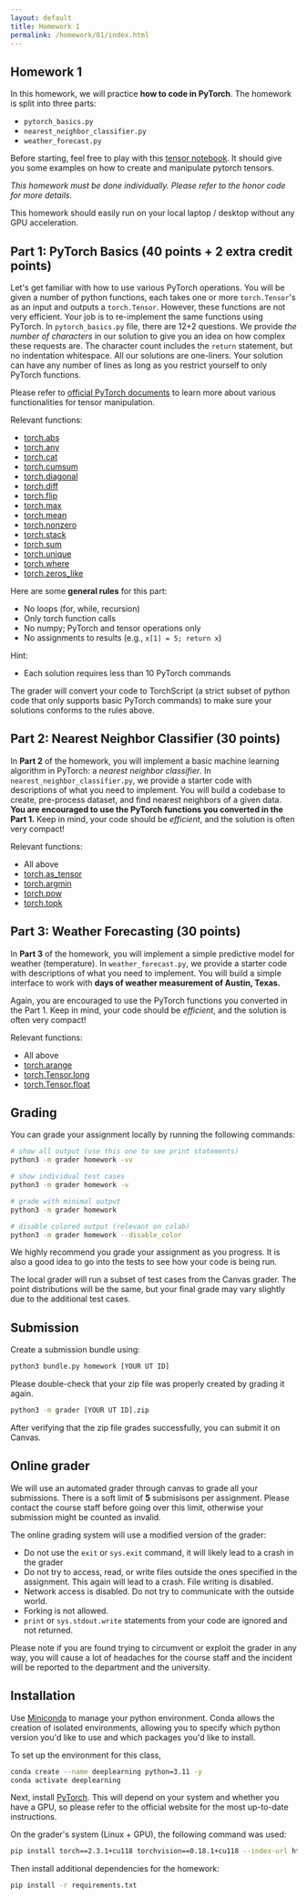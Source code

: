 ```yaml
---
layout: default
title: Homework 1
permalink: /homework/01/index.html
---
```


## Homework 1

In this homework, we will practice **how to code in PyTorch**.
The homework is split into three parts:

- `pytorch_basics.py`
- `nearest_neighbor_classifier.py`
- `weather_forecast.py`

Before starting, feel free to play with this [tensor notebook](notebook.ipynb).
It should give you some examples on how to create and manipulate pytorch tensors.

*This homework must be done individually. Please refer to the honor code for more details.*

This homework should easily run on your local laptop / desktop without any GPU acceleration.

## Part 1: PyTorch Basics (40 points + 2 extra credit points)

Let's get familiar with how to use various PyTorch operations.
You will be given a number of python functions, each takes one or more `torch.Tensor`'s as an input and outputs a `torch.Tensor`.
However, these functions are not very efficient.
Your job is to re-implement the same functions using PyTorch.
In `pytorch_basics.py` file, there are 12+2 questions.
We provide *the number of characters* in our solution to give you an idea on how complex these requests are.
The character count includes the `return` statement, but no indentation whitespace.
All our solutions are one-liners.
Your solution can have any number of lines as long as you restrict yourself to only PyTorch functions.

Please refer to [official PyTorch documents](https://pytorch.org/docs/stable/torch.html) to learn more about various functionalities for tensor manipulation.

Relevant functions:

- [torch.abs](https://pytorch.org/docs/stable/generated/torch.abs.html)
- [torch.any](https://pytorch.org/docs/stable/generated/torch.any.html)
- [torch.cat](https://pytorch.org/docs/stable/generated/torch.cat.html)
- [torch.cumsum](https://pytorch.org/docs/stable/generated/torch.cumsum.html)
- [torch.diagonal](https://pytorch.org/docs/stable/generated/torch.diagonal.html)
- [torch.diff](https://pytorch.org/docs/stable/generated/torch.diff.html)
- [torch.flip](https://pytorch.org/docs/stable/generated/torch.flip.html)
- [torch.max](https://pytorch.org/docs/stable/generated/torch.max.html)
- [torch.mean](https://pytorch.org/docs/stable/generated/torch.mean.html)
- [torch.nonzero](https://pytorch.org/docs/stable/generated/torch.nonzero.html)
- [torch.stack](https://pytorch.org/docs/stable/generated/torch.stack.html)
- [torch.sum](https://pytorch.org/docs/stable/generated/torch.sum.html)
- [torch.unique](https://pytorch.org/docs/stable/generated/torch.unique.html)
- [torch.where](https://pytorch.org/docs/stable/generated/torch.where.html)
- [torch.zeros_like](https://pytorch.org/docs/stable/generated/torch.zeros_like.html)

Here are some **general rules** for this part:

- No loops (for, while, recursion)
- Only torch function calls
- No numpy; PyTorch and tensor operations only
- No assignments to results (e.g., `x[1] = 5; return x`)

Hint:

- Each solution requires less than 10 PyTorch commands

The grader will convert your code to TorchScript (a strict subset of python code that only supports basic PyTorch commands) to make sure your solutions conforms to the rules above.

## Part 2: Nearest Neighbor Classifier (30 points)

In **Part 2** of the homework, you will implement a basic machine learning algorithm in PyTorch: a *nearest neighbor classifier*.
In `nearest_neighbor_classifier.py`, we provide a starter code with descriptions of what you need to implement.
You will build a codebase to create, pre-process dataset, and find nearest neighbors of a given data.
**You are encouraged to use the PyTorch functions you converted in the Part 1.**
Keep in mind, your code should be *efficient*, and the solution is often very compact!

Relevant functions:

- All above
- [torch.as_tensor](https://pytorch.org/docs/stable/generated/torch.as_tensor.html)
- [torch.argmin](https://pytorch.org/docs/stable/generated/torch.argmin.html)
- [torch.pow](https://pytorch.org/docs/stable/generated/torch.pow.html)
- [torch.topk](https://pytorch.org/docs/stable/generated/torch.topk.html)


## **Part 3: Weather Forecasting (30 points)**

In **Part 3** of the homework, you will implement a simple predictive model for weather (temperature).
In `weather_forecast.py`, we provide a starter code with descriptions of what you need to implement.
You will build a simple interface to work with **days of weather measurement of Austin, Texas.**

Again, you are encouraged to use the PyTorch functions you converted in the Part 1.
Keep in mind, your code should be *efficient*, and the solution is often very compact!

Relevant functions:

- All above
- [torch.arange](https://pytorch.org/docs/stable/generated/torch.arange.html)
- [torch.Tensor.long](https://pytorch.org/docs/stable/generated/torch.Tensor.long.html)
- [torch.Tensor.float](https://pytorch.org/docs/stable/generated/torch.Tensor.float.html)


## Grading

You can grade your assignment locally by running the following commands:
```bash
# show all output (use this one to see print statements)
python3 -m grader homework -vv

# show individual test cases
python3 -m grader homework -v

# grade with minimal output
python3 -m grader homework

# disable colored output (relevant on colab)
python3 -m grader homework --disable_color
```

We highly recommend you grade your assignment as you progress.
It is also a good idea to go into the tests to see how your code is being run.

The local grader will run a subset of test cases from the Canvas grader.
The point distributions will be the same, but your final grade may vary slightly due to the additional test cases.

## Submission

Create a submission bundle using:
```bash
python3 bundle.py homework [YOUR UT ID]
```

Please double-check that your zip file was properly created by grading it again.
```bash
python3 -m grader [YOUR UT ID].zip
```
After verifying that the zip file grades successfully, you can submit it on Canvas.

## Online grader

We will use an automated grader through canvas to grade all your submissions.
There is a soft limit of **5** submisisons per assignment.
Please contact the course staff before going over this limit, otherwise your submission might be counted as invalid.

The online grading system will use a modified version of the grader:

 * Do not use the `exit` or `sys.exit` command, it will likely lead to a crash in the grader
 * Do not try to access, read, or write files outside the ones specified in the assignment. This again will lead to a crash. File writing is disabled.
 * Network access is disabled. Do not try to communicate with the outside world.
 * Forking is not allowed.
 * `print` or `sys.stdout.write` statements from your code are ignored and not returned.

Please note if you are found trying to circumvent or exploit the grader in any way, you will cause a lot of headaches for the course staff and the incident will be reported to the department and the university.

## Installation

Use [Miniconda](https://docs.conda.io/en/latest/miniconda.html) to manage your python environment.
Conda allows the creation of isolated environments, allowing you to specify which python version you'd like to use and which packages you'd like to install.

To set up the environment for this class,
```bash
conda create --name deeplearning python=3.11 -y
conda activate deeplearning
```

Next, install [PyTorch](https://pytorch.org/get-started/locally/).
This will depend on your system and whether you have a GPU, so please refer to the official website for the most up-to-date instructions.

On the grader's system (Linux + GPU), the following command was used:

```bash
pip install torch==2.3.1+cu118 torchvision==0.18.1+cu118 --index-url https://download.pytorch.org/whl/cu118
```

Then install additional dependencies for the homework:

```bash
pip install -r requirements.txt
```
